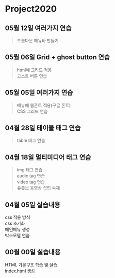 # Project2020

## 05월 12일 여러가지 연습
> 드롭다운 메뉴바 만들기<br />

## 05월 06일 Grid + ghost button 연습
> html에 그리드 적용<br />
  고스트 버튼 연습

## 05월 05일 여러가지 연습
> 메뉴에 웹폰트 적용(구글 폰트)<br />
  CSS 그리드 연습

## 04월 28일 테이블 태그 연습
> table 태그 연습 <br />

## 04월 18일 멀티미디어 태그 연습
> img 태그 연습 <br />
  audio tag 연습 <br />
  video tag 연습 <br />
  유튜브 동영상 삽입 숙제

## 04월 05일 실습내용
  css 적용 방식<br>
  css 초기화<br>
  메인메뉴 생성<br>
  박스모델 연습

## 00월 00일 실습내용
 HTML 기본구조 학습 및 실습<br />
  index.html 생성